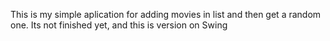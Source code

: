 This is my simple aplication for adding movies in list and then get a random one. Its not finished yet, and this is version on Swing
